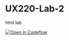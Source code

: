 # UX220-Lab-2
html lab

[![Open in Codeflow](https://developer.stackblitz.com/img/open_in_codeflow.svg)](https:///pr.new/ManeetSodhi/UX220-Lab-2)
